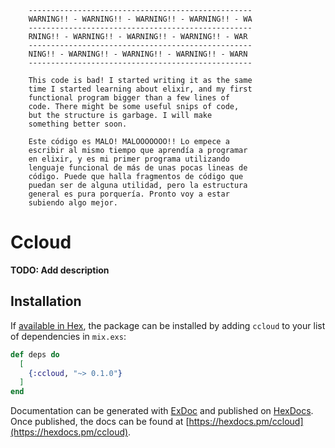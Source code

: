 ```
    --------------------------------------------------
    WARNING!! - WARNING!! - WARNING!! - WARNING!! - WA
    --------------------------------------------------
    RNING!! - WARNING!! - WARNING!! - WARNING!! - WAR
    --------------------------------------------------
    NING!! - WARNING!! - WARNING!! - WARNING!! - WARN
    --------------------------------------------------
    
    This code is bad! I started writing it as the same
    time I started learning about elixir, and my first
    functional program bigger than a few lines of
    code. There might be some useful snips of code,
    but the structure is garbage. I will make
    something better soon.

    Este código es MALO! MALOOOOOOO!! Lo empece a
    escribir al mismo tiempo que aprendía a programar
    en elixir, y es mi primer programa utilizando
    lenguaje funcional de más de unas pocas lineas de
    código. Puede que halla fragmentos de código que
    puedan ser de alguna utilidad, pero la estructura
    general es pura porquería. Pronto voy a estar
    subiendo algo mejor.
```

# Ccloud

**TODO: Add description**

## Installation

If [available in Hex](https://hex.pm/docs/publish), the package can be installed
by adding `ccloud` to your list of dependencies in `mix.exs`:

```elixir
def deps do
  [
    {:ccloud, "~> 0.1.0"}
  ]
end
```

Documentation can be generated with [ExDoc](https://github.com/elixir-lang/ex_doc)
and published on [HexDocs](https://hexdocs.pm). Once published, the docs can
be found at [https://hexdocs.pm/ccloud](https://hexdocs.pm/ccloud).

